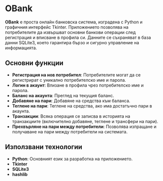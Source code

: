 # OBank

**OBank** е проста онлайн банковска система, изградена с Python и графичния интерфейс Tkinter. Приложението позволява на потребителите да извършват основни банкови операции след регистрация и вписване в профила си. Данните се съхраняват в база данни SQLite3, което гарантира бързо и сигурно управление на информацията.

## Основни функции

- **Регистрация на нов потребител**: Потребителите могат да се регистрират с уникално потребителско име и парола.
- **Логин в акаунт**: Влизане в профила чрез потребителско име и парола.
- **Баланс на акаунта**: Преглед на текущия баланс.
- **Добавяне на пари**: Добавяне на средства към баланса.
- **Теглене на пари**: Теглене на средства, ако има достатъчно пари в акаунта.
- **Транзакции**: Всяка операция се записва в историята на транзакциите (включително добавяне, теглене и трансфери на пари).
- **Прехвърляне на пари между потребители**: Позволява изпращане и получаване на пари между потребители на системата.

## Използвани технологии

- **Python**: Основният език за разработка на приложението.
- **Tkinter**
- **SQLite3**
- **hashlib**

